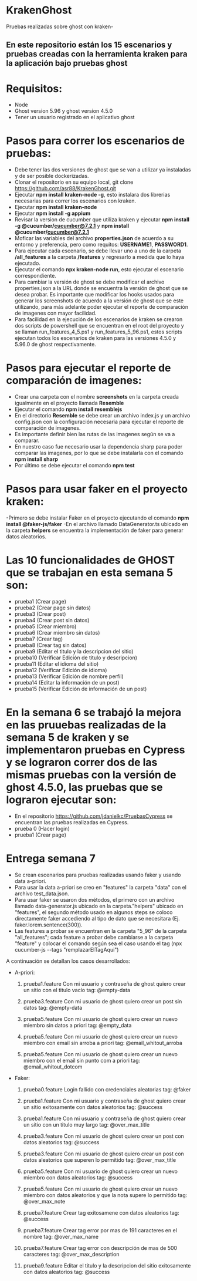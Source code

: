 # KrakenGhost

Pruebas realizadas sobre ghost con kraken-

## En este repositorio están los 15 escenarios y pruebas creadas con la herramienta kraken para la aplicación bajo pruebas ghost

# Requisitos:

- Node
- Ghost version 5.96 y ghost version 4.5.0
- Tener un usuario registrado en el aplicativo ghost

# Pasos para correr los escenarios de pruebas:

- Debe tener las dos versiones de ghost que se van a utilizar ya instaladas y de ser posible dockerizadas.
- Clonar el repositorio en su equipo local, git clone https://github.com/asr88/KrakenGhost.git
- Ejecutar **npm install kraken-node -g**, esto instalara dos librerias necesarias para correr los escenarios con kraken.
- Ejecutar **npm install kraken-node**
- Ejecutar **npm install -g appium**
- Revisar la version de cucumber que utiliza kraken
  y ejecutar **npm install -g @cucumber/cucumber@7.2.1** y **npm install @cucumber/cucumber@7.2.1**
- Moficar las variables del archivo **properties.json** de acuerdo a su entorno y preferencia, pero como requitos: **USERNAME1**, **PASSWORD1**.
- Para ejecutar cada escenario, se debe llevar uno a uno de la carpeta **/all_features** a la carpeta **/features** y regresarlo a medida que lo haya ejecutado.
- Ejecutar el comando **npx kraken-node run**, esto ejecutar el escenario correspondiente.
- Para cambiar la versión de ghost se debe modificar el archivo properties.json a la URL donde se encuentra la versión de ghost que se desea probar. Es importante que modificar los hooks usados para generar los screenshots de acuerdo a la versión de ghost que se este utilizando, para más adelante poder ejecutar el reporte de comparación de imagenes con mayor facilidad.
- Para facilidad en la ejecución de los escenarios de kraken se crearon dos scripts de powershell que se encuentran en el root del proyecto y se llaman run_features_4_5.ps1 y run_features_5_96.ps1, estos scripts ejecutan todos los escenarios de kraken para las versiones 4.5.0 y 5.96.0 de ghost respectivamente.

# Pasos para ejecutar el reporte de comparación de imagenes:

- Crear una carpeta con el nombre **screenshots** en la carpeta creada igualmente en el proyecto llamada **Resemble**
- Ejecutar el comando **npm install resemblejs**
- En el directorio **Resemble** se debe crear un archivo index.js y un archivo config.json con la configuración necesaria para ejecutar el reporte de comparación de imagenes.
- Es importante definir bien las rutas de las imagenes según se va a comparar.
- En nuestro caso fue necesario usar la dependencia sharp para poder comparar las imagenes, por lo que se debe instalarla con el comando **npm install sharp**
- Por último se debe ejecutar el comando **npm test**

# Pasos para usar faker en el proyecto kraken:

-Primero se debe instalar Faker en el proyecto ejecutando el comando **npm install @faker-js/faker**
-En el archivo llamado DataGenerator.ts ubicado en la carpeta **helpers** se encuentra la implementación de faker para generar datos aleatorios.

# Las 10 funcionalidades de GHOST que se trabajan en esta semana 5 son:

- prueba1 (Crear page)
- prueba2 (Crear page sin datos)
- prueba3 (Crear post)
- prueba4 (Crear post sin datos)
- prueba5 (Crear miembro)
- prueba6 (Crear miembro sin datos)
- prueba7 (Crear tag)
- prueba8 (Crear tag sin datos)
- prueba9 (Editar el titulo y la descripcion del sitio)
- prueba10 (Verificar Edición de titulo y descripcion)
- prueba11 (Editar el idioma del sitio)
- prueba12 (Verificar Edición de idioma)
- prueba13 (Verificar Edición de nombre perfil)
- prueba14 (Editar la información de un post)
- prueba15 (Verificar Edición de información de un post)

# En la semana 6 se trabajó la mejora en las pruuebas realizadas de la semana 5 de kraken y se implementaron pruebas en Cypress y se lograron correr dos de las mismas pruebas con la versión de ghost 4.5.0, las pruebas que se lograron ejecutar son:

- En el repositorio https://github.com/jdanielkc/PruebasCypress se encuentran las pruebas realizadas en Cypress.
- prueba 0 (Hacer login)
- prueba1 (Crear page)

# Entrega semana 7

- Se crean escenarios para pruebas realizadas usando faker y usando data a-priori.
- Para usar la data a-priori se creo en "features" la carpeta "data" con el archivo test_data.json.
- Para usar faker se usaron dos métodos, el primero con un archivo llamado data-generator.js ubicado en la carpeta."helpers" ubicado en "features", el segundo método usado en algunos steps se coloco directamente faker accediendo al tipo de dato que se necesitara (Ej. faker.lorem.sentence(300)).
- Las features a probar se encuentran en la carpeta "5_96" de la carpeta "all_features"; cada feature a probar debe cambiarse a la carpeta "feature" y colocar el comando según sea el caso usando el tag (npx cucumber-js --tags "remplazarElTagAqui")

A continuación se detallan los casos desarrollados:

- A-priori:

  1. prueba1.feature
     Con mi usuario y contraseña de ghost quiero crear un sitio con el titulo vacío
     tag: @empty-data

  2. prueba3.feature
     Con mi usuario de ghost quiero crear un post sin datos
     tag: @empty-data

  3. prueba5.feature
     Con mi usuario de ghost quiero crear un nuevo miembro sin datos a priori
     tag: @empty_data

  4. prueba5.feature
     Con mi usuario de ghost quiero crear un nuevo miembro con email sin arroba a priori
     tag: @email_whitout_arroba

  5. prueba5.feature
     Con mi usuario de ghost quiero crear un nuevo miembro con el email sin punto com a priori
     tag: @email_whitout_dotcom

- Faker:

  1. prueba0.feature
     Login fallido con credenciales aleatorias
     tag: @faker

  2. prueba1.feature
     Con mi usuario y contraseña de ghost quiero crear un sitio exitosamente con datos aleatorios
     tag: @success

  3. prueba1.feature
     Con mi usuario y contraseña de ghost quiero crear un sitio con un titulo muy largo
     tag: @over_max_title

  4. prueba3.feature
     Con mi usuario de ghost quiero crear un post con datos aleatorios
     tag: @success

  5. prueba3.feature
     Con mi usuario de ghost quiero crear un post con datos aleatorios que superen lo permitido
     tag: @over_max_title

  6. prueba5.feature
     Con mi usuario de ghost quiero crear un nuevo miembro con datos aleatorios
     tag: @success

  7. prueba5.feature
     Con mi usuario de ghost quiero crear un nuevo miembro con datos aleatorios y que la nota supere lo permitido
     tag: @over_max_note

  8. prueba7.feature
     Crear tag exitosamene con datos aleatorios
     tag: @success

  9. prueba7.feature
     Crear tag error por mas de 191 caracteres en el nombre
     tag: @over_max_name

  10. prueba7.feature
      Crear tag error con descripción de mas de 500 caracteres
      tag: @over_max_description

  11. prueba9.feature
      Editar el titulo y la descripcion del sitio exitosamente con datos aleatorios
      tag: @success

```

```
